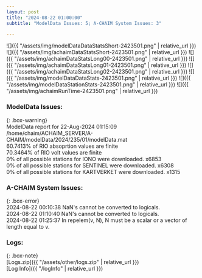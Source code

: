 ```yaml
---
layout: post
title: "2024-08-22 01:00:00"
subtitle: "ModelData Issues: 5; A-CHAIM System Issues: 3"

---
```


![]({{ "/assets/img/modelDataDataStatsShort-2423501.png" | relative_url }})
![]({{ "/assets/img/achaimDataStatsShort-2423501.png" | relative_url }})
![]({{ "/assets/img/achaimDataStatsLong00-2423501.png" | relative_url }})
![]({{ "/assets/img/achaimDataStatsLong01-2423501.png" | relative_url }})
![]({{ "/assets/img/achaimDataStatsLong02-2423501.png" | relative_url }})
![]({{ "/assets/img/modelDataDataStats-2423501.png" | relative_url }})
![]({{ "/assets/img/modelDataStationStats-2423501.png" | relative_url }})
![]({{ "/assets/img/achaimRunTime-2423501.png" | relative_url }})


### ModelData Issues:  
  
{: .box-warning}  
 ModelData report for 22-Aug-2024 01:15:09   
 /home/chaim/ACHAIM_SERVER/A-CHAIM/modelData/2024/235/01/modelData.mat   
 60.7413% of RIO absoprtion values are finite   
 70.3464% of RIO volt values are finite   
 0% of all possible stations for IONO were downloaded. x6853   
 0% of all possible stations for SENTINEL were downloaded. x6308   
 0% of all possible stations for KARTVERKET were downloaded. x1315   
  
### A-CHAIM System Issues:  
  
{: .box-error}  
2024-08-22 00:10:38 NaN's cannot be converted to logicals.  
2024-08-22 01:10:40 NaN's cannot be converted to logicals.  
2024-08-22 01:25:37 In repelem(v, N), N must be a scalar or a vector of length equal to v.  

### Logs:  
  
{: .box-note}  
[Logs.zip]({{ "/assets/other/logs.zip" | relative_url }})  
[Log Info]({{ "/logInfo" | relative_url }})  
